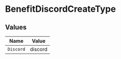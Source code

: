 # BenefitDiscordCreateType


## Values

| Name      | Value     |
| --------- | --------- |
| `Discord` | discord   |